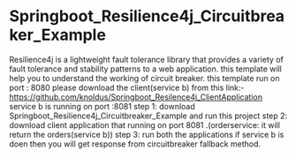 # Springboot_Resilience4j_Circuitbreaker_Example
Resilience4j is a lightweight fault tolerance library that provides a variety of fault tolerance and stability patterns to a web application.
 this template will help you to understand the working of circuit breaker.
 this template run on port : 8080
please download the client(service b) from this link:- https://github.com/knoldus/Springboot_Resilence4j_ClientApplication
service b is running on port :8081
 step 1: download Springboot_Resilience4j_Circuitbreaker_Example and run this project
 step 2: download client application that running on port 8081 .(orderservice: it will return the orders(service b))
 step 3: run both the applications if service b is doen then you will get response from circuitbreaker fallback method.
